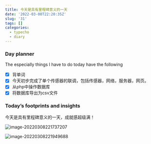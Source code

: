 ```yaml
---
title: 今天是具有里程碑意义的一天
date: '2022-03-08T22:20:35Z'
slug: '31'
tags: []
categories:
  - typecho
  - diary
---
```

### Day planner

The especially things I have to do today have the following

- [x] 背单词
- [x] 今天初步完成了单个传感器的联调，包括传感器，网络，服务器，网页。
- [x] 从php中操作数据库
- [x] 将数据库导出为csv文件

### Today’s footprints and insights

今天是具有里程碑意义的一天，成就感超级满！

![image-20220308221737207](https://gitee.com/Dagwbl/cloudPicture/raw/master/typora/image-20220308221737207.png)

![image-20220308221949688](https://gitee.com/Dagwbl/cloudPicture/raw/master/typora/image-20220308221949688.png)
